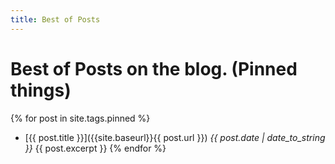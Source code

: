 ```yaml
---
title: Best of Posts
---
```


# Best of Posts on the blog. (Pinned things)

{% for post in site.tags.pinned %}
* [{{ post.title }}]({{site.baseurl}}{{ post.url }}) *{{ post.date | date_to_string }}*
{{ post.excerpt }}
{% endfor %}